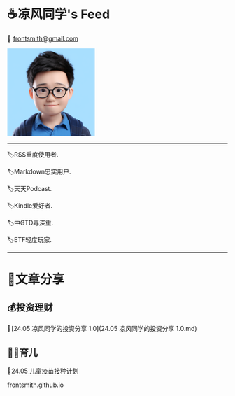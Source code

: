 
# ☕凉风同学's Feed

📧 frontsmith@gmail.com

<img src="https://raw.githubusercontent.com/frontsmith/FNotePic/master/data/202404291510570.png" width="200" />

---


🏷︎RSS重度使用者.

🏷︎Markdown忠实用户.

🏷︎天天Podcast.

🏷︎Kindle爱好者.

🏷︎中GTD毒深重.

🏷︎ETF轻度玩家.



---
# 💾文章分享
## 💰投资理财
📄[24.05 凉风同学的投资分享 1.0](24.05 凉风同学的投资分享 1.0.md)

## 👶🏻育儿
📄[24.05 儿童疫苗接种计划](儿童疫苗接种计划.md)






frontsmith.github.io

